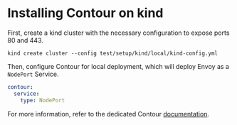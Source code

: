 # Installing Contour on kind

First, create a kind cluster with the necessary configuration to expose ports 80 and 443.

```shell
kind create cluster --config test/setup/kind/local/kind-config.yml
```

Then, configure Contour for local deployment, which will deploy Envoy as a `NodePort` Service.

```yaml
contour:
  service:
    type: NodePort
```

For more information, refer to the dedicated Contour [documentation](https://projectcontour.io/docs/latest/guides/kind/).
